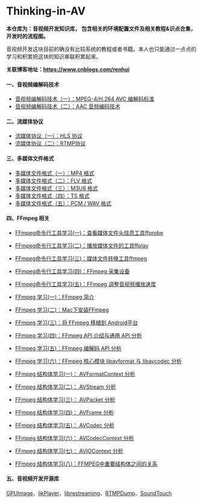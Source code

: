 # Thinking-in-AV
**本仓库为：音视频开发知识库， 包含相关的环境配置文件及相关教程&识点合集，开发时的流程图。**

音视频开发这块目前的确没有比较系统的教程或者书籍。本人也只能通过一点点的学习和积累把这块的知识串联积累起来。

**关联博客地址：https://www.cnblogs.com/renhui**



#### 一、音视频编解码技术

- [音视频编解码技术（一）：MPEG-4/H.264 AVC 编解码标准](https://www.cnblogs.com/renhui/p/7019424.html)
- [音视频编解码技术（二）：AAC 音频编码技术](https://www.cnblogs.com/renhui/p/10412630.html)

#### 二、流媒体协议

- [流媒体协议（一）：HLS 协议](https://www.cnblogs.com/renhui/p/8081869.html)
- [流媒体协议（二）：RTMP协议](https://www.cnblogs.com/renhui/p/6641244.html)

#### 三、多媒体文件格式

- [多媒体文件格式（一）：MP4 格式](https://www.cnblogs.com/renhui/p/10341555.html)
- [多媒体文件格式（二）：FLV 格式](https://www.cnblogs.com/renhui/p/10348629.html)
- [多媒体文件格式（三）：M3U8 格式](https://www.cnblogs.com/renhui/p/10351870.html)
- [多媒体文件格式（四）：TS 格式](https://www.cnblogs.com/renhui/p/10362640.html)
- [多媒体文件格式（五）：PCM / WAV 格式](https://www.cnblogs.com/renhui/p/12148330.html)

#### 四、FFmpeg 相关

- [FFmpeg命令行工具学习(一)：查看媒体文件头信息工具ffprobe](http://www.cnblogs.com/renhui/p/9209664.html)
- [FFmpeg命令行工具学习(二)：播放媒体文件的工具ffplay](http://www.cnblogs.com/renhui/p/8458802.html)
- [FFmpeg命令行工具学习(三)：媒体文件转换工具ffmpeg](http://www.cnblogs.com/renhui/p/9223969.html)
- [FFmpeg命令行工具学习(四)：FFmpeg 采集设备](http://www.cnblogs.com/renhui/p/9223969.html)
- [FFmpeg命令行工具学习(五)：FFmpeg 调整音视频播放速度](https://www.cnblogs.com/renhui/p/10709074.html)

 

- [FFmpeg 学习(一)：FFmpeg 简介](http://www.cnblogs.com/renhui/p/6922971.html)
- [FFmpeg 学习(二)：Mac下安装FFmpeg](http://www.cnblogs.com/renhui/p/8458150.html)
- [FFmpeg 学习(三)：将 FFmpeg 移植到 Android平台](http://www.cnblogs.com/renhui/p/6934397.html)
- [FFmpeg 学习(四)：FFmpeg API 介绍与通用 API 分析](http://www.cnblogs.com/renhui/p/9293057.html)
- [FFmpeg 学习(五)：FFmpeg 编解码 API 分析](http://www.cnblogs.com/renhui/p/9328893.html)
- [FFmpeg 学习(六)：FFmpeg 核心模块 libavformat 与 libavcodec 分析](http://www.cnblogs.com/renhui/p/9343098.html)

 

- [FFmpeg 结构体学习(一)： AVFormatContext 分析](https://www.cnblogs.com/renhui/p/9361276.html)
- [FFmpeg 结构体学习(二)： AVStream 分析](https://www.cnblogs.com/renhui/p/9469856.html)
- [FFmpeg 结构体学习(三)： AVPacket 分析](https://www.cnblogs.com/renhui/p/9488751.html)
- [FFmpeg 结构体学习(四)： AVFrame 分析](https://www.cnblogs.com/renhui/p/9493393.html)
- [FFmpeg 结构体学习(五)： AVCodec 分析](https://www.cnblogs.com/renhui/p/9493690.html)
- [FFmpeg 结构体学习(六)： AVCodecContext 分析](https://www.cnblogs.com/renhui/p/9494286.html)
- [FFmpeg 结构体学习(七)： AVIOContext 分析](https://www.cnblogs.com/renhui/p/9494887.html)
- [FFmpeg 结构体学习(八)：FFMPEG中重要结构体之间的关系](https://www.cnblogs.com/renhui/p/9494890.html)

#### 五、音视频开发开源库

[GPUImage](https://github.com/CyberAgent/android-gpuimage)、[IjkPlayer](https://github.com/Bilibili/ijkplayer)、[librestreaming](https://github.com/lakeinchina/librestreaming)、[RTMPDump](http://rtmpdump.mplayerhq.hu/)、[SoundTouch](http://www.surina.net/soundtouch/sourcecode.html)

